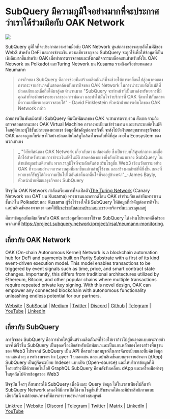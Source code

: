 # SubQuery มีความภูมิใจอย่างมากที่จะประกาศว่าเราได้ร่วมมือกับ OAK Network

![](https://miro.medium.com/max/1400/0*R-MluHyL9bHAEboa)

SubQuery ภูมิใจที่จะประกาศความร่วมมือกับ OAK Network ศูนย์กลางของระบบอัตโนมัติของ Web3 สำหรับ DeFi และการชำระเงิน ความเชี่ยวชาญของ SubQuery จะถูกใช้เพื่อให้ข้อมูลที่เป็นเชิงลึกมากขึ้นสำหรับ OAK เมื่อทำการตรวจสอบและสังเกตกิจกรรมบล็อคเชนสำหรับทั้งใน OAK Network บน Polkadot และTuring Network บน Kusama รวมถึงเครือข่ายทดสอบ Neumann

> ภารกิจของ SubQuery คือการช่วยทีมสร้างผลิตภัณฑ์ที่จะช่วยให้การเคลื่อนไปสู่อนาคตของการกระจายอำนาจนั้นสอดคล้องกับภารกิจของ OAK Network ในการนำระบบอัตโนมัติที่ปลอดภัยและเชื่อถือได้มาสู่คนจำนวนมาก "SubQuery จะทำหน้าที่เป็นแหล่งทรัพยากรที่มีคุณค่าที่จะช่วยเร่งระยะเวลาของการพัฒนา และทำให้มั่นใจว่าบริการที่ OAK จัดหาให้กับตลาดมีความเสถียรและตรวจสอบได้" - David Finklestein หัวหน้าฝ่ายการเติบโตของ OAK Network กล่าว

ด้วยการเป็นพันธมิตรกับ SubQuery ทีมนักพัฒนาของ OAK จะสามารถรวบรวม สังเกต รวมถึงตรวจสอบสถานะของ OAK Virtual Machine การลงทะเบียนเข้าร่วมงาน และงานระบบอัตโนมัติโดยคู่ค้าและผู้ใช้ขั้นปลายของพวกเขา ข้อมูลที่สำคัญต่อภารกิจนี้ จะส่งไปยังฝ่ายกลยุทธทางธุรกิจของ OAK และจะถูกเก็บรักษาไว้อย่างปลอดภัยใกล้หูใกล้ตาในระดับที่ดีที่สุด ภายใน Ecosystem ของพวกเขาเอง

> _ "วิสัยทัศน์ของ OAK Network เกี่ยวกับความปลอดภัย ซึ่งเป็นระบบไร้ศูนย์กลางและเชื่อถือได้สำหรับระบบการชำระเงินอัตโนมัติ สอดคล้องอย่างยิ่งกับเป้าหมายของ SubQuery ในด้านข้อมูลเช่นเดียวกัน พวกเราภูมิใจที่จะผลักดันส่งเสริมโซลูชั่น Web3 เชิงนวัตกรรมอย่าง OAK ที่จะมอบอำนาจการควบคุมที่มากขึ้นแก่เหล่าผู้ใช้งาน และสร้างผลลัพธ์ที่ดียิ่งขึ้น ขณะที่พวกเขาก็รับรู้ได้ถึงความเป็นไปได้อันน่าตื่นตาตื่นใจที่รออยู่ข้างหน้า"_-James Bayly, หัวหน้าฝ่ายพัฒนาธุรกิจของ SubQuery

ปัจจุบัน OAK Network กำลังเตรียมการที่จะเปิดตัว[The Turing Network](https://oak.tech/turing/crowdloan/) (Canary Network ของ OAT บน Kusama) พาราเชนและคราวด์โลน OAK เข้าร่วมกับเหล่าทีมพาราเชนชั้นนำใน Polkadot และ Kusama ผู้ซึ่งไว้วางใจใช้ SubQuery ให้ข้อมูลที่สำคัญต่อภารกิจในแอปพลิเคชันของพวกเขา และใช้[ฟีเจอร์ระดับสถานประกอบการ](../blogs/20211228-enterprise-hosted.md)ของบริการ[ที่พวกเราดูแลอยู่](https://project.subquery.network/)

ศึกษาข้อมูลเพิ่มเติมเกี่ยวกับ OAK และข้อมูลที่พวกเขาใช้จาก SubQuery ได้ ผ่านโปรเจกต์ลิ้งค์ของพวกเขาที่ https://project.subquery.network/project/irsal/neumann-monitoring.

## เกี่ยวกับ OAK Network

OAK (On-chain Autonomous Kernel) Network is a blockchain automation hub for DeFi and payments built on Parity Substrate with a first of its kind event-driven execution model. This model enables transactions to be triggered by event signals such as time, price, and smart contract state changes. Importantly, this differs from traditional architectures utilized by Ethereum, Bitcoin, and other popular chains where multiple transactions require repeated private key signing. With this novel design, OAK can empower any connected blockchain with autonomous functionality unleashing endless potential for our partners.

[Website](https://oak.tech/) | [SubSocial](https://app.subsocial.network/6109) | [Medium](https://medium.com/oak-blockchain) | [Twitter](https://twitter.com/oak_network) | [Discord](https://discord.gg/7W9UDvsbwh) | [Github](https://github.com/OAK-Foundation/) | [Telegram](https://t.me/OAK_Announcements) | [YouTube](https://www.youtube.com/channel/UCSEu57BfQQpAfgDixfBnaNg) | [LinkedIn](https://www.linkedin.com/company/oak-blockchain/)

## เกี่ยวกับ SubQuery

ภารกิจของ SubQuery คือการช่วยให้ผู้อื่นสร้างผลิตภัณฑ์ที่ช่วยให้เราก้าวไปสู่อนาคตเเบบกระจายอำนาจได้เร็วขึ้น SubQuery เป็นชุดเครื่องมือสำหรับนักพัฒนาและเป็นแกนหลักของโครงสร้างพื้นฐานของ Web3 โปรเจกต์ SubQuery เป็น API ที่ครบถ้วนสมบูรณ์ในการจัดระเบียบและสืบค้นข้อมูลจากเชนต่างๆ การทำงานระหว่าง Layer-1 บลอคเชน และแอปพลิเคชั่นแบบกระจายอำนาจ (dApp) SubQuery เป็นผู้จัดระเบียบ Indexer แบบเปิด (Open-source) และให้บริการข้อมูลที่มีโครงสร้างที่ดีด้วยเทคโนโลยี GraphQL SubQuery คือพลังขับเคลื่อน dApp และเครื่องมือต่างๆ ในยุคถัดไปด้วยข้อมูลของ Web3

ปัจจุบัน ใครๆ ก็สามารถใช้ SubQuery เพื่อดึงและ Query ข้อมูล ได้ในเวลาเพียงไม่กี่นาที SubQuery Network เสนอให้มีการเปิดใช้งานโซลูชันที่ปรับขนาดได้และมีประสิทธิภาพแบบเดียวกันนี้ แต่ด้วยแนวทางที่มีการกระจายอำนาจอย่างสมบูรณ์

​​[Linktree](https://linktr.ee/subquerynetwork) | [Website](https://subquery.network/) | [Discord](https://discord.com/invite/78zg8aBSMG) | [Telegram](https://t.me/subquerynetwork) | [Twitter](https://twitter.com/subquerynetwork) | [Matrix](https://matrix.to/#/#subquery:matrix.org) | [LinkedIn](https://www.linkedin.com/company/subquery) | [YouTube](https://www.youtube.com/channel/UCi1a6NUUjegcLHDFLr7CqLw)
